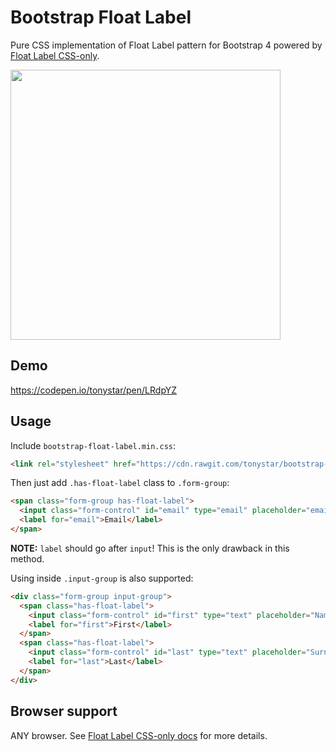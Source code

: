 Bootstrap Float Label
=====================

Pure CSS implementation of Float Label pattern for Bootstrap 4 powered by [Float Label CSS-only](https://github.com/tonystar/float-label-css).

<img src="https://cdn.rawgit.com/tonystar/bootstrap-float-label/aced600/bootstrap-float-label.png" width="432"/>


## Demo

https://codepen.io/tonystar/pen/LRdpYZ


## Usage

Include `bootstrap-float-label.min.css`:
```html
<link rel="stylesheet" href="https://cdn.rawgit.com/tonystar/bootstrap-float-label/v4.0.0/dist/bootstrap-float-label.min.css"/>
```

Then just add `.has-float-label` class to `.form-group`:
```html
<span class="form-group has-float-label">
  <input class="form-control" id="email" type="email" placeholder="email@example.com"/>
  <label for="email">Email</label>
</span>
```

**NOTE:** `label` should go after `input`! This is the only drawback in this method.

Using inside `.input-group` is also supported:
```html
<div class="form-group input-group">
  <span class="has-float-label">
    <input class="form-control" id="first" type="text" placeholder="Name"/>
    <label for="first">First</label>
  </span>
  <span class="has-float-label">
    <input class="form-control" id="last" type="text" placeholder="Surname"/>
    <label for="last">Last</label>
  </span>
</div>
```


## Browser support

ANY browser. See [Float Label CSS-only docs](https://github.com/tonystar/float-label-css#browser-support) for more details.
